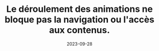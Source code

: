 ---
N: '122'
Rubrique: Images et médias
title: Le déroulement des animations ne bloque pas la navigation ou l'accès  aux contenus.
abstract: 
categories: 
    - "Images et médias"
agrege: O4122-E033
opquast: '4 122'
indiceebook: '33'
description: "Règle n° 033"
before: "032"
weight: "033"
after: "034"
actif: '1'
layout: rules
date: 2023-09-28
tags: 
    - ""
objectif: 
    - ""
    - ""
Meo: 
    - ""
Controle: 
    - ""
epubcheck: 
ace: 
humancheck: true
ReadiumGoToolkit: 
Source: 
    - "Opquast"
Referentiel: 
    - ""
steps: 
    - ""
    - ""
draft: true
---